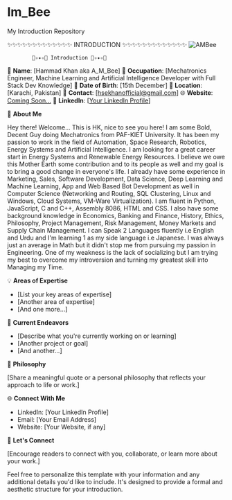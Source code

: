 # Im_Bee
My Introduction Repository

✨✨✨✨✨✨✨✨✨✨✨✨✨
   INTRODUCTION
✨✨✨✨✨✨✨✨✨✨✨✨✨
![AMBee](https://github.com/Hammad-Khan-aka-Ansar-Malik/Im_Bee/assets/59333482/a0d6e49d-f249-46e8-88f1-80446b8b005a)

            🌟✧✦✧🌟 Introduction 🌟✧✦✧🌟
📜 **Name**: [Hammad Khan aka A_M_Bee]
🏢 **Occupation**: [Mechatronics Engineer, Machine Learning and Artificial Intelligence Developer with Full Stack Dev Knowledge]
📆 **Date of Birth**: [15th December]
📍 **Location**: [Karachi, Pakistan]
📧 **Contact**: [hsekhanofficial@gmail.com]
🌐 **Website**: [Coming Soon...](https://the-hot-man-bee.carrd.co/)
📱 **LinkedIn**: [[Your LinkedIn Profile](https://pk.linkedin.com/in/hammad-khan-bin-nadir-khan)]

📖 **About Me**

Hey there! Welcome... This is HK, nice to see you here!
I am some Bold, Decent Guy doing Mechatronics from PAF-KIET University. It has been my passion to work in the field of Automation, Space Research, Robotics, Energy Systems and Artificial Intelligence.
I am looking for a great career start in Energy Systems and Renewable Energy Resources. I believe we owe this Mother Earth some contribution and to its people as well and my goal is to bring a good change in everyone's life.
I already have some experience in Marketing, Sales, Software Development, Data Science, Deep Learning and Machine Learning, App and Web Based Bot Development as well in Computer Science (Networking and Routing, SQL Clustering, Linux and Windows, Cloud Systems, VM-Ware Virtualization). I am fluent in Python, JavaScript, C and C++, Assembly 8086, HTML and CSS. I also have some background knowledge in Economics, Banking and Finance, History, Ethics, Philosophy, Project Management, Risk Management, Money Markets and Supply Chain Management.
I can Speak 2 Languages fluently i.e English and Urdu and I'm learning 1 as my side language i.e Japanese. I was always just an average in Math but it didn't stop me from pursuing my passion in Engineering. One of my weakness is the lack of socializing but I am trying my best to overcome my introversion and turning my greatest skill into Managing my Time.

💡 **Areas of Expertise**

- [List your key areas of expertise]
- [Another area of expertise]
- [And one more...]

🌱 **Current Endeavors**

- [Describe what you're currently working on or learning]
- [Another project or goal]
- [And another...]

🌟 **Philosophy**

[Share a meaningful quote or a personal philosophy that reflects your approach to life or work.]

🌐 **Connect With Me**

- LinkedIn: [Your LinkedIn Profile]
- Email: [Your Email Address]
- Website: [Your Website, if any]

📣 **Let's Connect**

[Encourage readers to connect with you, collaborate, or learn more about your work.]

Feel free to personalize this template with your information and any additional details you'd like to include. It's designed to provide a formal and aesthetic structure for your introduction.
